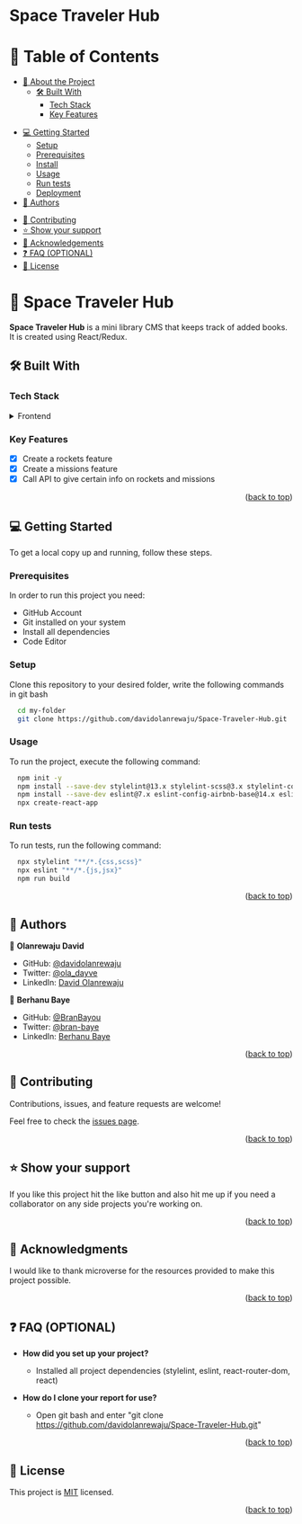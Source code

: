 # Space Traveler Hub

<!--
HOW TO USE:
This is an example of how you may give instructions on setting up your project locally.

Modify this file to match your project and remove sections that don't apply.

REQUIRED SECTIONS:
- Table of Contents
- About the Project
  - Built With
  - Live Demo
- Getting Started
- Authors
- Future Features
- Contributing
- Show your support
- Acknowledgements
- License

OPTIONAL SECTIONS:
- FAQ

After you're finished please remove all the comments and instructions!
-->
<!-- TABLE OF CONTENTS -->

# 📗 Table of Contents

- [📖 About the Project](#about-project)
  - [🛠 Built With](#built-with)
    - [Tech Stack](#tech-stack)
    - [Key Features](#key-features)
<!-- - [🚀 Live Demo](#live-demo) -->
- [💻 Getting Started](#getting-started)
  - [Setup](#setup)
  - [Prerequisites](#prerequisites)
  - [Install](#install)
  - [Usage](#usage)
  - [Run tests](#run-tests)
  - [Deployment](#triangular_flag_on_post-deployment)
- [👥 Authors](#authors)
<!-- - [🔭 Future Features](#future-features) -->
<!-- - [🎥 Video Summary](#video-summary) -->
- [🤝 Contributing](#contributing)
- [⭐️ Show your support](#support)
- [🙏 Acknowledgements](#acknowledgements)
- [❓ FAQ (OPTIONAL)](#faq)
- [📝 License](#license)

<!-- PROJECT DESCRIPTION -->

# 🚀 Space Traveler Hub <a name="about-project"></a>

**Space Traveler Hub** is a mini library CMS that keeps track of added books. It is created using React/Redux.

## 🛠 Built With <a name="built-with"></a>

### Tech Stack <a name="tech-stack"></a>
<details>
  <summary>Frontend</summary>
  <ul>
    <li>CSS</li>
    <li>Linters</li>
    <li>GitHub Flow</li>
    <li>Git Flow</li>
    <li>Javascript</li>
    <li>React</li>
    <li>Redux Toolkit</li>
    <li>React Router DOM </li>
  </ul>
</details>

<!-- Features -->

### Key Features <a name="key-features"></a>

- [x] Create a rockets feature
- [x] Create a missions feature
- [x] Call API to give certain info on rockets and missions

<p align="right">(<a href="#readme-top">back to top</a>)</p>

<!-- LIVE DEMO -->
<!-- ### 🚀 Live Demo <a name="live-demo"></a>
- [Live Demo Link](https://davidolanrewaju.github.io/Leaderboard/dist/)

<p align="right">(<a href="#readme-top">back to top</a>)</p> -->

<!-- GETTING STARTED -->

## 💻 Getting Started <a name="getting-started"></a>


To get a local copy up and running, follow these steps.

### Prerequisites

In order to run this project you need:
<ul>
  <li>GitHub Account</li>
  <li>Git installed on your system</li>
  <li>Install all dependencies</li>
  <li>Code Editor</li>
</ul>

### Setup

Clone this repository to your desired folder, write the following commands in git bash 

```sh
  cd my-folder
  git clone https://github.com/davidolanrewaju/Space-Traveler-Hub.git
```


### Usage

To run the project, execute the following command:

```sh
  npm init -y
  npm install --save-dev stylelint@13.x stylelint-scss@3.x stylelint-config-standard@21.x stylelint-csstree-validator@1.x
  npm install --save-dev eslint@7.x eslint-config-airbnb-base@14.x eslint-plugin-import@2.x babel-eslint@10.x
  npx create-react-app
```

### Run tests

To run tests, run the following command:

```sh
  npx stylelint "**/*.{css,scss}"
  npx eslint "**/*.{js,jsx}"
  npm run build
```
<p align="right">(<a href="#readme-top">back to top</a>)</p>

<!-- AUTHORS -->

## 👥 Authors <a name="authors"></a>

👤 **Olanrewaju David**
- GitHub: [@davidolanrewaju](https://github.com/davidolanrewaju)
- Twitter: [@ola_dayve](https://twitter.com/ola_dayve)
- LinkedIn: [David Olanrewaju](https://www.linkedin.com/in/david-olanrewaju)

👤 **Berhanu Baye**
- GitHub: [@BranBayou](https://github.com/BranBayou)
- Twitter: [@bran-baye](https://twitter.com/bran_baye)
- LinkedIn: [Berhanu Baye](https://www.linkedin.com/in/bran-baye)

<p align="right">(<a href="#readme-top">back to top</a>)</p>

<!-- FUTURE FEATURES -->
<!-- 
## 🔭 Future Features <a name="future-features"></a>

- [ ] Ability to download books for offline purpose -->

<!-- <p align="right">(<a href="#readme-top">back to top</a>)</p> -->

<!-- VIDEO SUMMARY -->
<!-- ## 🎥 Video Summary <a name="video-summary"></a>
>This is a video summary on the aim of this project and the challenges encountered.</br>
Click [this link](https://www.loom.com/share/a600c92ff4cd4594a16d8c8d59bc619d) to get a view of the project

<p align="right">(<a href="#readme-top">back to top</a>)</p> -->

<!-- CONTRIBUTING -->

## 🤝 Contributing <a name="contributing"></a>

Contributions, issues, and feature requests are welcome!

Feel free to check the [issues page](https://github.com/davidolanrewaju/Space-Traveler-Hub/issues).

<p align="right">(<a href="#readme-top">back to top</a>)</p>

<!-- SUPPORT -->

## ⭐️ Show your support <a name="support"></a>

If you like this project hit the like button and also hit me up if you need a collaborator on any side projects you're working on.

<p align="right">(<a href="#readme-top">back to top</a>)</p>

<!-- ACKNOWLEDGEMENTS -->

## 🙏 Acknowledgments <a name="acknowledgements"></a>

I would like to thank microverse for the resources provided to make this project possible.

<p align="right">(<a href="#readme-top">back to top</a>)</p>

<!-- FAQ (optional) -->

## ❓ FAQ (OPTIONAL) <a name="faq"></a>

- **How did you set up your project?**

  - Installed all project dependencies (stylelint, eslint, react-router-dom, react)

- **How do I clone your report for use?**

  - Open git bash and enter "git clone https://github.com/davidolanrewaju/Space-Traveler-Hub.git"

<p align="right">(<a href="#readme-top">back to top</a>)</p>

<!-- LICENSE -->

## 📝 License <a name="license"></a>

This project is [MIT](./LICENSE) licensed.

<p align="right">(<a href="#readme-top">back to top</a>)</p>
